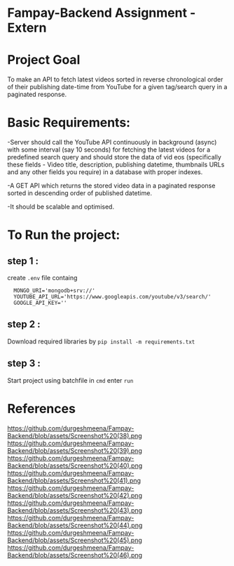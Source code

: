 # Fampay-Backend Assignment -Extern

# Project Goal
 To make an API to fetch latest videos sorted in reverse chronological order of their publishing date-time from YouTube for a given tag/search query in a paginated response.
# Basic Requirements:
-Server should call the YouTube API continuously in background (async) with some interval (say 10 seconds) for fetching the latest videos for a predefined search query and should store the data of vid eos (specifically these fields - Video title, description, publishing datetime, thumbnails URLs and any other fields you require) in a database with proper indexes.

-A GET API which returns the stored video data in a paginated response sorted in descending order of published datetime.

-It should be scalable and optimised.

# To Run the project:
 
## step 1 :  
create `.env` file containg <br>
```  SECRET_KEY=''
  MONGO_URI='mongodb+srv://'
  YOUTUBE_API_URL='https://www.googleapis.com/youtube/v3/search/'
  GOOGLE_API_KEY=''
```    
  
  
## step 2 : 
  Download required libraries by `pip install -m requirements.txt`<br>
  
## step 3 : 
  Start project using batchfile
  in `cmd` enter `run`

# References
https://github.com/durgeshmeena/Fampay-Backend/blob/assets/Screenshot%20(38).png
https://github.com/durgeshmeena/Fampay-Backend/blob/assets/Screenshot%20(39).png
https://github.com/durgeshmeena/Fampay-Backend/blob/assets/Screenshot%20(40).png
https://github.com/durgeshmeena/Fampay-Backend/blob/assets/Screenshot%20(41).png
https://github.com/durgeshmeena/Fampay-Backend/blob/assets/Screenshot%20(42).png
https://github.com/durgeshmeena/Fampay-Backend/blob/assets/Screenshot%20(43).png
https://github.com/durgeshmeena/Fampay-Backend/blob/assets/Screenshot%20(44).png
https://github.com/durgeshmeena/Fampay-Backend/blob/assets/Screenshot%20(45).png
https://github.com/durgeshmeena/Fampay-Backend/blob/assets/Screenshot%20(46).png


